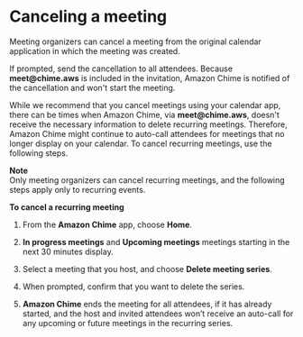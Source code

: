 # Canceling a meeting<a name="cancel-meeting"></a>

Meeting organizers can cancel a meeting from the original calendar application in which the meeting was created\.

If prompted, send the cancellation to all attendees\. Because **meet@chime\.aws** is included in the invitation, Amazon Chime is notified of the cancellation and won't start the meeting\.

While we recommend that you cancel meetings using your calendar app, there can be times when Amazon Chime, via **meet@chime\.aws**, doesn't receive the necessary information to delete recurring meetings\. Therefore, Amazon Chime might continue to auto\-call attendees for meetings that no longer display on your calendar\. To cancel recurring meetings, use the following steps\.

**Note**  
Only meeting organizers can cancel recurring meetings, and the following steps apply only to recurring events\.

**To cancel a recurring meeting**

1. From the **Amazon Chime** app, choose **Home**\.

1. **In progress meetings** and **Upcoming meetings** meetings starting in the next 30 minutes display\.

1. Select a meeting that you host, and choose **Delete meeting series**\.

1. When prompted, confirm that you want to delete the series\.

1. **Amazon Chime** ends the meeting for all attendees, if it has already started, and the host and invited attendees won’t receive an auto\-call for any upcoming or future meetings in the recurring series\.